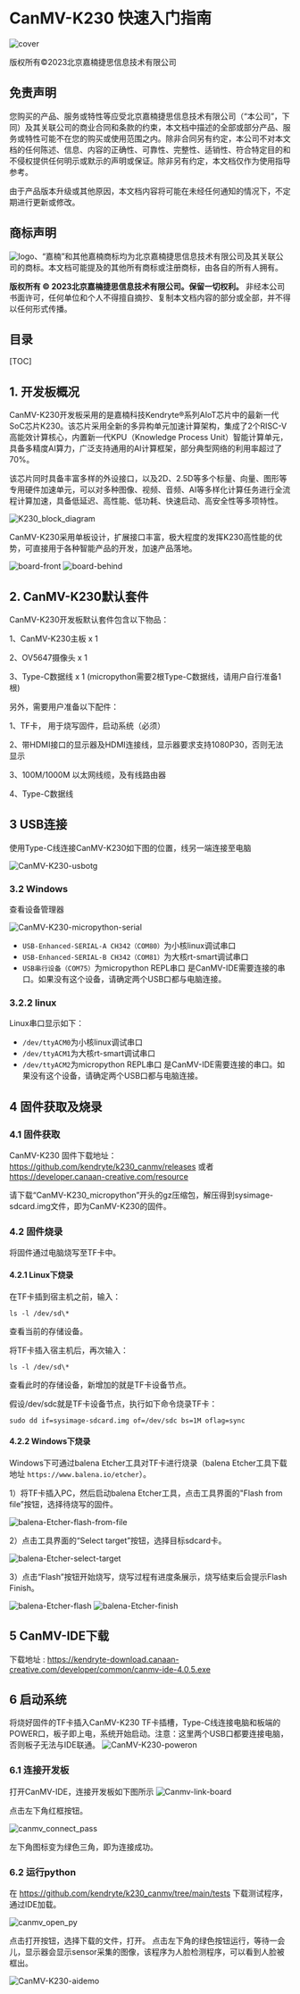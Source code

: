 # CanMV-K230 快速入门指南

![cover](images/canaan-cover.png)

版权所有©2023北京嘉楠捷思信息技术有限公司

<div style="page-break-after:always"></div>

## 免责声明

您购买的产品、服务或特性等应受北京嘉楠捷思信息技术有限公司（“本公司”，下同）及其关联公司的商业合同和条款的约束，本文档中描述的全部或部分产品、服务或特性可能不在您的购买或使用范围之内。除非合同另有约定，本公司不对本文档的任何陈述、信息、内容的正确性、可靠性、完整性、适销性、符合特定目的和不侵权提供任何明示或默示的声明或保证。除非另有约定，本文档仅作为使用指导参考。

由于产品版本升级或其他原因，本文档内容将可能在未经任何通知的情况下，不定期进行更新或修改。

## 商标声明

![logo](images/logo.png)、“嘉楠”和其他嘉楠商标均为北京嘉楠捷思信息技术有限公司及其关联公司的商标。本文档可能提及的其他所有商标或注册商标，由各自的所有人拥有。

**版权所有 © 2023北京嘉楠捷思信息技术有限公司。保留一切权利。**
非经本公司书面许可，任何单位和个人不得擅自摘抄、复制本文档内容的部分或全部，并不得以任何形式传播。

<div style="page-break-after:always"></div>

## 目录

[TOC]

## 1. 开发板概况

CanMV-K230开发板采用的是嘉楠科技Kendryte®系列AIoT芯片中的最新一代SoC芯片K230。该芯片采用全新的多异构单元加速计算架构，集成了2个RISC-V高能效计算核心，内置新一代KPU（Knowledge Process Unit）智能计算单元，具备多精度AI算力，广泛支持通用的AI计算框架，部分典型网络的利用率超过了70%。

该芯片同时具备丰富多样的外设接口，以及2D、2.5D等多个标量、向量、图形等专用硬件加速单元，可以对多种图像、视频、音频、AI等多样化计算任务进行全流程计算加速，具备低延迟、高性能、低功耗、快速启动、高安全性等多项特性。

![K230_block_diagram](images/K230_block_diagram.png)

CanMV-K230采用单板设计，扩展接口丰富，极大程度的发挥K230高性能的优势，可直接用于各种智能产品的开发，加速产品落地。

![board-front](images/CanMV-K230_front.png)
![board-behind](images/CanMV-K230_behind.png)

## 2. CanMV-K230默认套件

CanMV-K230开发板默认套件包含以下物品：

1、CanMV-K230主板 x 1

2、OV5647摄像头 x 1

3、Type-C数据线 x 1 (micropython需要2根Type-C数据线，请用户自行准备1根)

另外，需要用户准备以下配件：

1、TF卡， 用于烧写固件，启动系统（必须）

2、带HDMI接口的显示器及HDMI连接线，显示器要求支持1080P30，否则无法显示

3、100M/1000M 以太网线缆，及有线路由器

4、Type-C数据线

## 3 USB连接

使用Type-C线连接CanMV-K230如下图的位置，线另一端连接至电脑

![CanMV-K230-usbotg](images/CanMV-K230-usbotg.png)

### 3.2 Windows

查看设备管理器

![CanMV-K230-micropython-serial](images/CanMV-K230-micropython-serial.png)

- `USB-Enhanced-SERIAL-A CH342（COM80）`为小核linux调试串口
- `USB-Enhanced-SERIAL-B CH342（COM81）`为大核rt-smart调试串口
- `USB串行设备（COM75）`为micropython REPL串口 是CanMV-IDE需要连接的串口。如果没有这个设备，请确定两个USB口都与电脑连接。

### 3.2.2 linux

Linux串口显示如下：

- `/dev/ttyACM0`为小核linux调试串口
- `/dev/ttyACM1`为大核rt-smart调试串口
- `/dev/ttyACM2`为micropython REPL串口 是CanMV-IDE需要连接的串口。如果没有这个设备，请确定两个USB口都与电脑连接。

## 4 固件获取及烧录

### 4.1 固件获取

CanMV-K230 固件下载地址： <https://github.com/kendryte/k230_canmv/releases> 或者 <https://developer.canaan-creative.com/resource>

请下载“CanMV-K230_micropython”开头的gz压缩包，解压得到sysimage-sdcard.img文件，即为CanMV-K230的固件。

### 4.2 固件烧录

将固件通过电脑烧写至TF卡中。

#### 4.2.1 Linux下烧录

在TF卡插到宿主机之前，输入：

`ls -l /dev/sd\*`

查看当前的存储设备。

将TF卡插入宿主机后，再次输入：

`ls -l /dev/sd\*`

查看此时的存储设备，新增加的就是TF卡设备节点。

假设/dev/sdc就是TF卡设备节点，执行如下命令烧录TF卡：

`sudo dd if=sysimage-sdcard.img of=/dev/sdc bs=1M oflag=sync`

#### 4.2.2 Windows下烧录

Windows下可通过balena Etcher工具对TF卡进行烧录（balena Etcher工具下载地址 `https://www.balena.io/etcher`）。

1）将TF卡插入PC，然后启动balena Etcher工具，点击工具界面的"Flash from file”按钮，选择待烧写的固件。

![balena-Etcher-flash-from-file](images/balena-Etcher-flash-from-file.jpg)

2）点击工具界面的“Select target”按钮，选择目标sdcard卡。

![balena-Etcher-select-target](images/balena-Etcher-select-target.jpg)

3）点击“Flash”按钮开始烧写，烧写过程有进度条展示，烧写结束后会提示Flash Finish。

![balena-Etcher-flash](images/balena-Etcher-flash.jpg)
![balena-Etcher-finish](images/balena-Etcher-finish.jpg)

## 5 CanMV-IDE下载

下载地址 : <https://kendryte-download.canaan-creative.com/developer/common/canmv-ide-4.0.5.exe>

## 6 启动系统

将烧好固件的TF卡插入CanMV-K230 TF卡插槽，Type-C线连接电脑和板端的POWER口，板子即上电，系统开始启动。注意：这里两个USB口都要连接电脑，否则板子无法与IDE联通。
![CanMV-K230-poweron](images/CanMV-K230-poweron.png)

### 6.1 连接开发板

打开CanMV-IDE，连接开发板如下图所示
![Canmv-link-board](images/Canmv-link-board.png)

点击左下角红框按钮。

![canmv_connect_pass](images/canmv_connect_pass.png)

左下角图标变为绿色三角，即为连接成功。

### 6.2 运行python

在 <https://github.com/kendryte/k230_canmv/tree/main/tests> 下载测试程序，通过IDE加载。

![canmv_open_py](images/canmv_open_py.png)

点击打开按钮，选择下载的文件，打开。 点击左下角的绿色按钮运行，等待一会儿，显示器会显示sensor采集的图像，该程序为人脸检测程序，可以看到人脸被框出。

![CanMV-K230-aidemo](images/CanMV-K230-aidemo.png)
